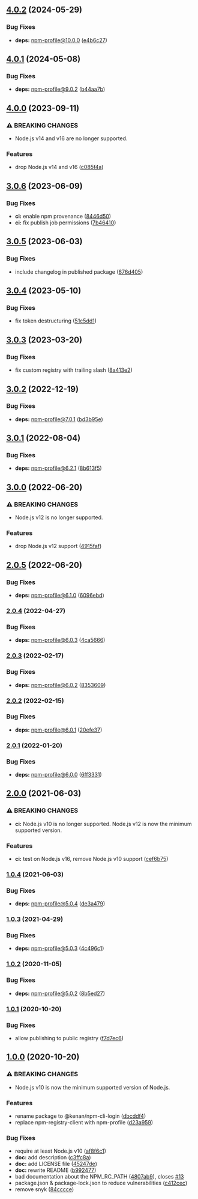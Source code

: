 ## [4.0.2](https://github.com/kenany/npm-cli-login/compare/v4.0.1...v4.0.2) (2024-05-29)


### Bug Fixes

* **deps:** npm-profile@10.0.0 ([e4b6c27](https://github.com/kenany/npm-cli-login/commit/e4b6c274facfaadf05f24daf34ae3f3d85b3cbd6))

## [4.0.1](https://github.com/kenany/npm-cli-login/compare/v4.0.0...v4.0.1) (2024-05-08)


### Bug Fixes

* **deps:** npm-profile@9.0.2 ([b44aa7b](https://github.com/kenany/npm-cli-login/commit/b44aa7b4d60cad1cabbeb1b86aca39547ec54aed))

## [4.0.0](https://github.com/kenany/npm-cli-login/compare/v3.0.6...v4.0.0) (2023-09-11)


### ⚠ BREAKING CHANGES

* Node.js v14 and v16 are no longer supported.

### Features

* drop Node.js v14 and v16 ([c085f4a](https://github.com/kenany/npm-cli-login/commit/c085f4a634a2d5ab29fce5085117e2312da206f8))

## [3.0.6](https://github.com/kenany/npm-cli-login/compare/v3.0.5...v3.0.6) (2023-06-09)


### Bug Fixes

* **ci:** enable npm provenance ([8446d50](https://github.com/kenany/npm-cli-login/commit/8446d50bf748042bd98ae0791c552d1f3277dc31))
* **ci:** fix publish job permissions ([7b46410](https://github.com/kenany/npm-cli-login/commit/7b464102d5452cb3d638c9382ac5755b2ecc30d5))

## [3.0.5](https://github.com/kenany/npm-cli-login/compare/v3.0.4...v3.0.5) (2023-06-03)


### Bug Fixes

* include changelog in published package ([676d405](https://github.com/kenany/npm-cli-login/commit/676d40548a428d2a82c862837bd43d78c7ab8ccd))

## [3.0.4](https://github.com/kenany/npm-cli-login/compare/v3.0.3...v3.0.4) (2023-05-10)


### Bug Fixes

* fix token destructuring ([51c5dd1](https://github.com/kenany/npm-cli-login/commit/51c5dd1d45bcac02ec233a0a1c703602467c9833))

## [3.0.3](https://github.com/kenany/npm-cli-login/compare/v3.0.2...v3.0.3) (2023-03-20)


### Bug Fixes

* fix custom registry with trailing slash ([8a413e2](https://github.com/kenany/npm-cli-login/commit/8a413e22bff99d6f72e04b797846df4f94f0b179))

## [3.0.2](https://github.com/kenany/npm-cli-login/compare/v3.0.1...v3.0.2) (2022-12-19)


### Bug Fixes

* **deps:** npm-profile@7.0.1 ([bd3b95e](https://github.com/kenany/npm-cli-login/commit/bd3b95eb5a70e4692e218371c2b06865de10ee13))

## [3.0.1](https://github.com/kenany/npm-cli-login/compare/v3.0.0...v3.0.1) (2022-08-04)


### Bug Fixes

* **deps:** npm-profile@6.2.1 ([8b613f5](https://github.com/kenany/npm-cli-login/commit/8b613f5c7f6236ceaf789c507bd47b44480f0a6d))

## [3.0.0](https://github.com/kenany/npm-cli-login/compare/v2.0.5...v3.0.0) (2022-06-20)


### ⚠ BREAKING CHANGES

* Node.js v12 is no longer supported.

### Features

* drop Node.js v12 support ([4915faf](https://github.com/kenany/npm-cli-login/commit/4915fafcbdb8543fcef0f95ab2c3f8f0d463a90b))

## [2.0.5](https://github.com/kenany/npm-cli-login/compare/v2.0.4...v2.0.5) (2022-06-20)


### Bug Fixes

* **deps:** npm-profile@6.1.0 ([6096ebd](https://github.com/kenany/npm-cli-login/commit/6096ebd6ed09a634604ee177922f278cad46ef9d))

### [2.0.4](https://github.com/kenany/npm-cli-login/compare/v2.0.3...v2.0.4) (2022-04-27)


### Bug Fixes

* **deps:** npm-profile@6.0.3 ([4ca5666](https://github.com/kenany/npm-cli-login/commit/4ca566684b5eeb332641f3e107a00dd1b8cd1598))

### [2.0.3](https://github.com/kenany/npm-cli-login/compare/v2.0.2...v2.0.3) (2022-02-17)


### Bug Fixes

* **deps:** npm-profile@6.0.2 ([8353609](https://github.com/kenany/npm-cli-login/commit/8353609172680d6e9dfc48efd55269f7ab0b04b0))

### [2.0.2](https://github.com/kenany/npm-cli-login/compare/v2.0.1...v2.0.2) (2022-02-15)


### Bug Fixes

* **deps:** npm-profile@6.0.1 ([20efe37](https://github.com/kenany/npm-cli-login/commit/20efe377dbb9c63b2b8116d05f6b42f75ebd00e5))

### [2.0.1](https://github.com/kenany/npm-cli-login/compare/v2.0.0...v2.0.1) (2022-01-20)


### Bug Fixes

* **deps:** npm-profile@6.0.0 ([6ff3331](https://github.com/kenany/npm-cli-login/commit/6ff333110ad8e2701c03125b2f782faeff597711))

## [2.0.0](https://github.com/kenany/npm-cli-login/compare/v1.0.4...v2.0.0) (2021-06-03)


### ⚠ BREAKING CHANGES

* **ci:** Node.js v10 is no longer supported. Node.js v12 is now
the minimum supported version.

### Features

* **ci:** test on Node.js v16, remove Node.js v10 support ([cef6b75](https://github.com/kenany/npm-cli-login/commit/cef6b75fd00a042bdfa0dca0e3a64d1047d9fd7e))

### [1.0.4](https://github.com/kenany/npm-cli-login/compare/v1.0.3...v1.0.4) (2021-06-03)


### Bug Fixes

* **deps:** npm-profile@5.0.4 ([de3a479](https://github.com/kenany/npm-cli-login/commit/de3a479cb0ac81e5a6b19e32d2db8a760d4ee1de))

### [1.0.3](https://github.com/kenany/npm-cli-login/compare/v1.0.2...v1.0.3) (2021-04-29)


### Bug Fixes

* **deps:** npm-profile@5.0.3 ([4c496c1](https://github.com/kenany/npm-cli-login/commit/4c496c1c9cad4bff7804ee4ed48f0240fb1b874e))

### [1.0.2](https://github.com/kenany/npm-cli-login/compare/v1.0.1...v1.0.2) (2020-11-05)


### Bug Fixes

* **deps:** npm-profile@5.0.2 ([8b5ed27](https://github.com/kenany/npm-cli-login/commit/8b5ed27dd153e3e4697363e279fe5e519d44b496))

### [1.0.1](https://github.com/kenany/npm-cli-login/compare/v1.0.0...v1.0.1) (2020-10-20)


### Bug Fixes

* allow publishing to public registry ([f7d7ec6](https://github.com/kenany/npm-cli-login/commit/f7d7ec6e6fadedcf003ffc56a68bbdf379a175c6))

## [1.0.0](https://github.com/kenany/npm-cli-login/compare/v0.1.1...v1.0.0) (2020-10-20)


### ⚠ BREAKING CHANGES

* Node.js v10 is now the minimum supported version of
Node.js.

### Features

* rename package to @kenan/npm-cli-login ([dbcddf4](https://github.com/kenany/npm-cli-login/commit/dbcddf4a50a4435396892ccddeed4041f9eb13a8))
* replace npm-registry-client with npm-profile ([d23a959](https://github.com/kenany/npm-cli-login/commit/d23a959baa084ecdae403383c30385c5a5836cac))


### Bug Fixes

* require at least Node.js v10 ([af8f6c1](https://github.com/kenany/npm-cli-login/commit/af8f6c17c66902bc970624f3e113cb36d61bf463))
* **doc:** add description ([c3ffc8a](https://github.com/kenany/npm-cli-login/commit/c3ffc8a1691165427844cd8898afb15997a89626))
* **doc:** add LICENSE file ([45247de](https://github.com/kenany/npm-cli-login/commit/45247de135a93df96d07241d93ce2da106b803d9))
* **doc:** rewrite README ([b992477](https://github.com/kenany/npm-cli-login/commit/b9924774b05570032ddd10bed9936281e07d3c89))
* bad documentation about the NPM_RC_PATH ([4807ab9](https://github.com/kenany/npm-cli-login/commit/4807ab9a40b325d1087bacfcad6691131e3ab991)), closes [#13](https://github.com/kenany/npm-cli-login/issues/13)
* package.json & package-lock.json to reduce vulnerabilities ([c412cec](https://github.com/kenany/npm-cli-login/commit/c412cec6dfcb9ba5bfea41490b84ea2983456e45))
* remove snyk ([84cccce](https://github.com/kenany/npm-cli-login/commit/84cccce8e1d78977e0a027a791e819b6adabb759))
